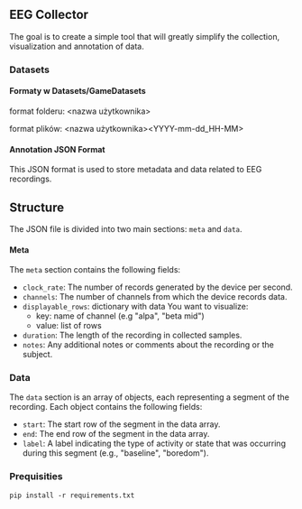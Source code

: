 ## EEG Collector

The goal is to create a simple tool that will greatly simplify the collection, visualization and annotation of data.


### Datasets

#### Formaty w Datasets/GameDatasets
format folderu:
<nazwa użytkownika>_<nazwa gry>_<YYYY-mm-dd>

format plików:
<nazwa użytkownika>_<nazwa gry>_<YYYY-mm-dd_HH-MM>

#### Annotation JSON Format

This JSON format is used to store metadata and data related to EEG recordings.

## Structure

The JSON file is divided into two main sections: `meta` and `data`.

#### Meta

The `meta` section contains the following fields:

- `clock_rate`: The number of records generated by the device per second.
- `channels`: The number of channels from which the device records data.
- `displayable_rows`: dictionary with data You want to visualize:
    - key: name of channel (e.g "alpa", "beta mid") 
    - value: list of rows 
- `duration`: The length of the recording in collected samples.
- `notes`: Any additional notes or comments about the recording or the subject.

### Data

The `data` section is an array of objects, each representing a segment of the recording. Each object contains the following fields:

- `start`: The start row of the segment in the data array.
- `end`: The end row of the segment in the data array.
- `label`: A label indicating the type of activity or state that was occurring during this segment (e.g., "baseline", "boredom").

### Prequisities
```
pip install -r requirements.txt
```
